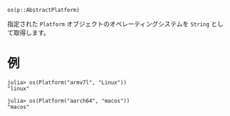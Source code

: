 ```
os(p::AbstractPlatform)
```

指定された `Platform` オブジェクトのオペレーティングシステムを `String` として取得します。

# 例

```jldoctest
julia> os(Platform("armv7l", "Linux"))
"linux"

julia> os(Platform("aarch64", "macos"))
"macos"
```
